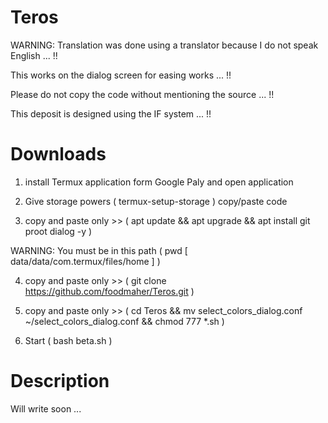 # Teros

WARNING: Translation was done using a translator because I do not speak English ... !!

This works on the dialog screen for easing works ... !!

Please do not copy the code without mentioning the source ... !!

This deposit is designed using the IF system ... !!

# Downloads

1. install Termux application form Google Paly and open application

2. Give storage powers ( termux-setup-storage ) copy/paste code
 
3. copy and paste only >> ( apt update && apt upgrade && apt install git proot dialog -y )

WARNING: You must be in this path ( pwd [ data/data/com.termux/files/home ] )

4. copy and paste only >> ( git clone https://github.com/foodmaher/Teros.git )

5. copy and paste only >> ( cd Teros && mv select_colors_dialog.conf ~/select_colors_dialog.conf && chmod 777 *.sh )

6. Start ( bash beta.sh )

# Description

Will write soon ...
